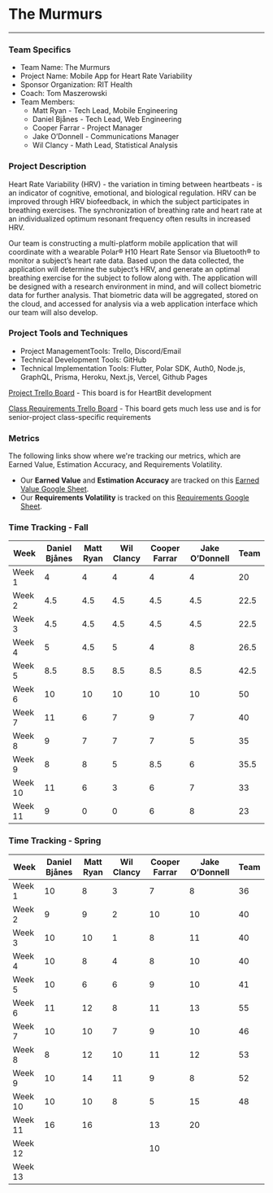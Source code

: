 # The Murmurs
____
### Team Specifics
* Team Name: The Murmurs
* Project Name: Mobile App for Heart Rate Variability
* Sponsor Organization: RIT Health
* Coach: Tom Maszerowski
* Team Members:
  * Matt Ryan - Tech Lead, Mobile Engineering
  * Daniel Bjånes - Tech Lead, Web Engineering
  * Cooper Farrar - Project Manager
  * Jake O’Donnell - Communications Manager
  * Wil Clancy - Math Lead, Statistical Analysis

### Project Description
Heart Rate Variability (HRV) - the variation in timing between heartbeats - is an indicator of cognitive, emotional, and biological regulation. HRV can be improved through HRV biofeedback, in which the subject participates in breathing exercises. The synchronization of breathing rate and heart rate at an individualized optimum resonant frequency often results in increased HRV.

Our team is constructing a multi-platform mobile application that will coordinate with a wearable Polar® H10 Heart Rate Sensor via Bluetooth® to monitor a subject’s heart rate data. Based upon the data collected, the application will determine the subject’s HRV, and generate an optimal breathing exercise for the subject to follow along with. The application will be designed with a research environment in mind, and will collect biometric data for further analysis. That biometric data will be aggregated, stored on the cloud, and accessed for analysis via a web application interface which our team will also develop.

### Project Tools and Techniques
* Project ManagementTools: Trello, Discord/Email
* Technical Development Tools: GitHub
* Technical Implementation Tools: Flutter, Polar SDK, Auth0, Node.js, GraphQL, Prisma, Heroku, Next.js, Vercel, Github Pages

[Project Trello Board](https://trello.com/b/ueuYUmMC/sprint-board) - This board is for HeartBit development

[Class Requirements Trello Board](https://trello.com/b/sDzUpJU4/hrvb-project) - This board gets much less use and is for senior-project class-specific requirements

### Metrics
The following links show where we're tracking our metrics, which are Earned Value, Estimation Accuracy, and Requirements Volatility.

* Our **Earned Value** and **Estimation Accuracy** are tracked on this [Earned Value Google Sheet](https://docs.google.com/spreadsheets/d/1NxkGBFmafHHqRpXOHWQqSmHBv_DfeUr9-NHHRBVPrrM/edit?usp=sharing).
* Our **Requirements Volatility** is tracked on this [Requirements Google Sheet](https://docs.google.com/spreadsheets/d/1fK_C5WwsW3p7STDUyuaPRBzx7tsjAXNvmWld0wRO8CU/edit?usp=sharing).

### Time Tracking - Fall

|Week         |Daniel Bjånes|Matt Ryan    |Wil Clancy |Cooper Farrar|Jake O’Donnell|Team       |
|-------------|-------------|-------------|-----------|-------------|--------------|-----------|
| Week 1      | 4           | 4           | 4         | 4           | 4            | 20        |
| Week 2      | 4.5         | 4.5         | 4.5       | 4.5         | 4.5          | 22.5      |
| Week 3      | 4.5         | 4.5         | 4.5       | 4.5         | 4.5          | 22.5      |
| Week 4      | 5           | 4.5         | 5         | 4           | 8            | 26.5      |
| Week 5      | 8.5         | 8.5         | 8.5       | 8.5         | 8.5          | 42.5      |
| Week 6      | 10          | 10          | 10        | 10          | 10           | 50        |
| Week 7      | 11          | 6           | 7         | 9           | 7            | 40        |
| Week 8      | 9           | 7           | 7         | 7           | 5            | 35        |
| Week 9      | 8           | 8           | 5         | 8.5         | 6            | 35.5      |
| Week 10     | 11          | 6           | 3         | 6           | 7            | 33        |
| Week 11     | 9           | 0           | 0         | 6           | 8            | 23        |

### Time Tracking - Spring

|Week         |Daniel Bjånes|Matt Ryan    |Wil Clancy |Cooper Farrar|Jake O’Donnell|Team       |
|-------------|-------------|-------------|-----------|-------------|--------------|-----------|
| Week 1      | 10          | 8           | 3         | 7           | 8            | 36        |
| Week 2      | 9           | 9           | 2         | 10          | 10           | 40        |
| Week 3      | 10          | 10          | 1         | 8           | 11           | 40        |
| Week 4      | 10          | 8           | 4         | 8           | 10           | 40        |
| Week 5      | 10          | 6           | 6         | 9           | 10           | 41        |
| Week 6      | 11          | 12          | 8         | 11          | 13           | 55        |
| Week 7      | 10          | 10          | 7         | 9           | 10           | 46        |
| Week 8      | 8           | 12          | 10        | 11          | 12           | 53        |
| Week 9      | 10          | 14          | 11        | 9           | 8            | 52        |
| Week 10     | 10          | 10          | 8         | 5           | 15           | 48        |
| Week 11     | 16          | 16          |           | 13          | 20           |           |
| Week 12     |             |             |           | 10          |              |           |
| Week 13     |             |             |           |             |              |           |
